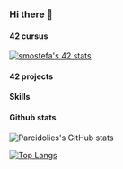 ### Hi there 👋

#### 42 cursus

[![smostefa's 42 stats](https://badge42.vercel.app/api/v2/clfy9gd6o000608jut12hufsn/stats?cursusId=21&coalitionId=46)](https://github.com/JaeSeoKim/badge42)

#### 42 projects


#### Skills

#### Github stats

![Pareidolies's GitHub stats](https://github-readme-stats.vercel.app/api?username=pareidolies&show_icons=true&theme=apprentice)

[![Top Langs](https://github-readme-stats.vercel.app/api/top-langs/?username=pareidolies&layout=compact&theme=apprentice)](https://github.com/anuraghazra/github-readme-stats)

<!--
**pareidolies/pareidolies** is a ✨ _special_ ✨ repository because its `README.md` (this file) appears on your GitHub profile.

Here are some ideas to get you started:

- 🔭 I’m currently working on ...
- 🌱 I’m currently learning ...
- 👯 I’m looking to collaborate on ...
- 🤔 I’m looking for help with ...
- 💬 Ask me about ...
- 📫 How to reach me: ...
- 😄 Pronouns: ...
- ⚡ Fun fact: ...
-->
